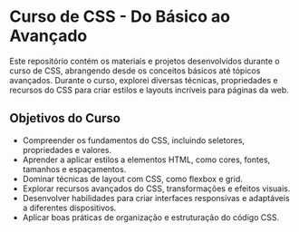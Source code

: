 # Curso de CSS - Do Básico ao Avançado

Este repositório contém os materiais e projetos desenvolvidos durante o curso de CSS, abrangendo desde os conceitos básicos até tópicos avançados. Durante o curso, explorei diversas técnicas, propriedades e recursos do CSS para criar estilos e layouts incríveis para páginas da web.

## Objetivos do Curso

- Compreender os fundamentos do CSS, incluindo seletores, propriedades e valores.
- Aprender a aplicar estilos a elementos HTML, como cores, fontes, tamanhos e espaçamentos.
- Dominar técnicas de layout com CSS, como flexbox e grid.
- Explorar recursos avançados do CSS, transformações e efeitos visuais.
- Desenvolver habilidades para criar interfaces responsivas e adaptáveis a diferentes dispositivos.
- Aplicar boas práticas de organização e estruturação do código CSS.
